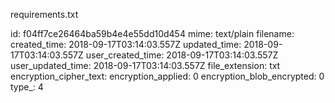 requirements.txt

id: f04ff7ce26464ba59b4e4e55dd10d454
mime: text/plain
filename: 
created_time: 2018-09-17T03:14:03.557Z
updated_time: 2018-09-17T03:14:03.557Z
user_created_time: 2018-09-17T03:14:03.557Z
user_updated_time: 2018-09-17T03:14:03.557Z
file_extension: txt
encryption_cipher_text: 
encryption_applied: 0
encryption_blob_encrypted: 0
type_: 4
